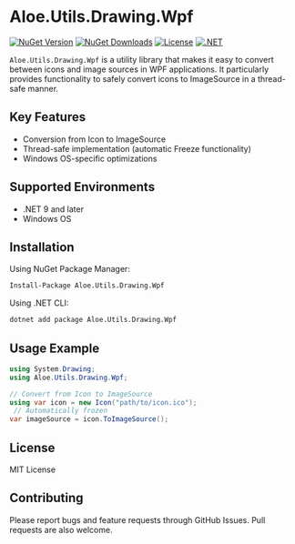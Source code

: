 # Aloe.Utils.Drawing.Wpf

[![NuGet Version](https://img.shields.io/nuget/v/Aloe.Utils.Drawing.Wpf.svg)](https://www.nuget.org/packages/Aloe.Utils.Drawing.Wpf)
[![NuGet Downloads](https://img.shields.io/nuget/dt/Aloe.Utils.Drawing.Wpf.svg)](https://www.nuget.org/packages/Aloe.Utils.Drawing.Wpf)
[![License](https://img.shields.io/github/license/ted-sharp/aloe-utils-drawing-wpf.svg)](LICENSE)
[![.NET](https://img.shields.io/badge/.NET-9.0-blue.svg)](https://dotnet.microsoft.com/download/dotnet/9.0)

`Aloe.Utils.Drawing.Wpf` is a utility library that makes it easy to convert between icons and image sources in WPF applications.
It particularly provides functionality to safely convert icons to ImageSource in a thread-safe manner.

## Key Features

* Conversion from Icon to ImageSource
* Thread-safe implementation (automatic Freeze functionality)
* Windows OS-specific optimizations

## Supported Environments

* .NET 9 and later
* Windows OS

## Installation

Using NuGet Package Manager:

```cmd
Install-Package Aloe.Utils.Drawing.Wpf
```

Using .NET CLI:

```cmd
dotnet add package Aloe.Utils.Drawing.Wpf
```

## Usage Example

```csharp
using System.Drawing;
using Aloe.Utils.Drawing.Wpf;

// Convert from Icon to ImageSource
using var icon = new Icon("path/to/icon.ico");
 // Automatically frozen
var imageSource = icon.ToImageSource();
```

## License

MIT License

## Contributing

Please report bugs and feature requests through GitHub Issues. Pull requests are also welcome.

